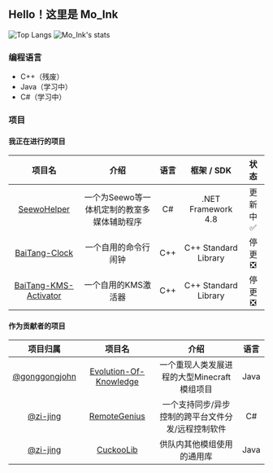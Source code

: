 ## Hello！这里是 Mo_Ink

![Top Langs](https://github-readme-stats-89dq8p8qw.vercel.app/api/top-langs/?username=Mo-Ink&hide=html)
![Mo_Ink's stats](https://github-readme-stats-89dq8p8qw.vercel.app/api?username=mo-ink&show_icons=true&count_private=true&line_height=33.99)

### 编程语言

- C++（残废）
- Java（学习中）
- C#（学习中）

### 项目

#### 我正在进行的项目

|项目名|介绍|语言|框架 / SDK|状态|
|:----:|:----:|:----:|:----:|:----:|
|[SeewoHelper](https://github.com/Mo-Ink/SeewoHelper)|一个为Seewo等一体机定制的教室多媒体辅助程序|C#|.NET Framework 4.8|更新中✅|
|[BaiTang-Clock](https://github.com/Mo-Ink/BaiTang-Clock)|一个自用的命令行闹钟|C++|C++ Standard Library|停更❎|
|[BaiTang-KMS-Activator](https://github.com/Mo-Ink/BaiTang-KMS-Activator)|一个自用的KMS激活器|C++|C++ Standard Library|停更❎|

#### 作为贡献者的项目
|项目归属|项目名|介绍|语言|
|:----:|:----:|:----:|:----:|
|[@gonggongjohn](https://github.com/gonggongjohn)|[Evolution-Of-Knowledge](https://github.com/gonggongjohn/Evolution-Of-Knowledge)|一个重现人类发展进程的大型Minecraft模组项目|Java|
|[@zi-jing](https://github.com/zi-jing)|[RemoteGenius](https://github.com/zi-jing/RemoteGenius)|一个支持同步/异步控制的跨平台文件分发/远程控制软件|C#|
|[@zi-jing](https://github.com/zi-jing)|[CuckooLib](https://github.com/zi-jing/CuckooLib)|供队内其他模组使用的通用库|Java|
